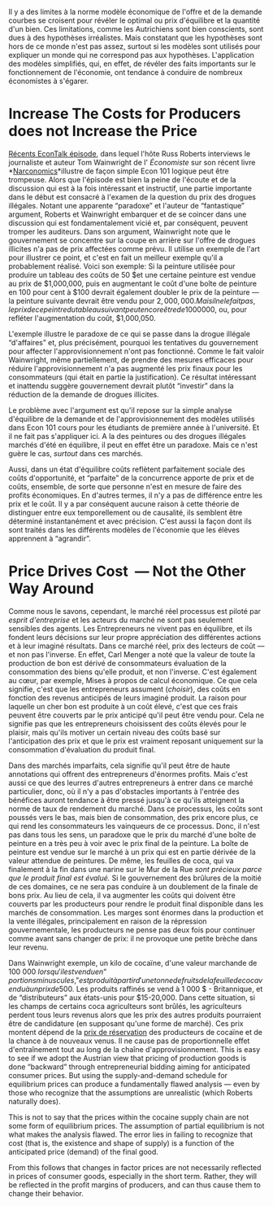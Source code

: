 Il y a des limites à la norme modèle économique de l'offre et de la demande courbes se croisent pour révéler le optimal ou prix d'équilibre et la quantité d'un bien. Ces limitations, comme les Autrichiens sont bien conscients, sont dues à des hypothèses irréalistes. Mais constatant que les hypothèses sont hors de ce monde n'est pas assez, surtout si les modèles sont utilisés pour expliquer un monde qui ne correspond pas aux hypothèses. L'application des modèles simplifiés, qui, en effet, de révéler des faits importants sur le fonctionnement de l'économie, ont tendance à conduire de nombreux économistes à s'égarer.

# Increase The Costs for Producers does not Increase the Price
[Récents EconTalk épisode](http://www.econtalk.org/archives/2017/02/tom*wainwright.html), dans lequel l'hôte Russ Roberts interviews le journaliste et auteur Tom Wainwright de l' *Économiste* sur son récent livre *[Narconomics](https://www.amazon.com/Narconomics-How-Run-Drug-Cartel/dp/1610395832/?tag=misesinsti-20)*illustre de façon simple Econ 101 logique peut être trompeuse. Alors que l'épisode est bien la peine de l'écoute et de la discussion qui est à la fois intéressant et instructif, une partie importante dans le début est consacré à l'examen de la question du prix des drogues illégales. Notant une apparente “paradoxe” et l'auteur de “fantastique” argument, Roberts et Wainwright embarquer et de se coincer dans une discussion qui est fondamentalement vicié et, par conséquent, peuvent tromper les auditeurs.
Dans son argument, Wainwright note que le gouvernement se concentre sur la coupe en arrière sur l'offre de drogues illicites n'a pas de prix affectées comme prévu. Il utilise un exemple de l'art pour illustrer ce point, et c'est en fait un meilleur exemple qu'il a probablement réalisé. Voici son exemple: Si la peinture utilisée pour produire un tableau des coûts de 50 $et une certaine peinture est vendue au prix de $1,000,000, puis en augmentant le coût d'une boîte de peinture en 100 pour cent à $100 devrait également doubler le prix de la peinture — la peinture suivante devrait être vendu pour $2,000,000. Mais il ne le fait pas, le prix de ce peintre du tableau suivant peut encore être de 1 000 000$, ou, pour refléter l'augmentation du coût, $1,000,050.

L'exemple illustre le paradoxe de ce qui se passe dans la drogue illégale “d'affaires” et, plus précisément, pourquoi les tentatives du gouvernement pour affecter l'approvisionnement n'ont pas fonctionné. Comme le fait valoir Wainwright, même partiellement, de prendre des mesures efficaces pour réduire l'approvisionnement n'a pas augmenté les prix finaux pour les consommateurs (qui était en partie la justification). Ce résultat intéressant et inattendu suggère gouvernement devrait plutôt “investir” dans la réduction de la demande de drogues illicites.

Le problème avec l'argument est qu'il repose sur la simple analyse d'équilibre de la demande et de l'approvisionnement des modèles utilisés dans Econ 101 cours pour les étudiants de première année à l'université. Et il ne fait pas s'appliquer ici. A la des peintures ou des drogues illégales marchés d'été en équilibre, il peut en effet être un paradoxe. Mais ce n'est guère le cas, *surtout* dans ces marchés.

Aussi, dans un état d'équilibre coûts reflètent parfaitement sociale des coûts d'opportunité, et “parfaite” de la concurrence apporte de prix et de coûts, ensemble, de sorte que personne n'est en mesure de faire des profits économiques. En d'autres termes, il n'y a pas de différence entre les prix et le coût. Il y a par conséquent aucune raison à cette théorie de distinguer entre eux temporellement ou de causalité, ils semblent être déterminé instantanément et avec précision. C'est aussi la façon dont ils sont traités dans les différents modèles de l'économie que les élèves apprennent à “agrandir”.
# Price Drives Cost  — Not the Other Way Around

Comme nous le savons, cependant, le marché réel processus est piloté par *esprit d'entreprise* et les acteurs du marché ne sont pas seulement sensibles des agents. Les Entrepreneurs ne vivent pas en équilibre, et ils fondent leurs décisions sur leur propre appréciation des différentes actions et à leur imaginé résultats. Dans ce marché réel, prix des lecteurs de coût — et non pas l'inverse. En effet, Carl Menger a noté que la valeur de toute la production de bon est dérivé de consommateurs évaluation de la consommation des biens qu'elle produit, et non l'inverse. C'est également au cœur, par exemple, Mises à propos de calcul économique.
Ce que cela signifie, c'est que les entrepreneurs assument (*choisir*), des coûts en fonction des revenus anticipés de leurs imaginé produit. La raison pour laquelle un cher bon est produite à un coût élevé, c'est que ces frais peuvent être couverts par le prix anticipé qu'il peut être vendu pour. Cela ne signifie pas que les entrepreneurs choisissent des coûts élevés pour le plaisir, mais qu'ils motiver un certain niveau des coûts basé sur l'anticipation des prix et que le prix est vraiment reposant uniquement sur la consommation d'évaluation du produit final.

Dans des marchés imparfaits, cela signifie qu'il peut être de haute annotations qui offrent des entrepreneurs d'énormes profits. Mais c'est aussi ce que des leurres d'autres entrepreneurs à entrer dans ce marché particulier, donc, où il n'y a pas d'obstacles importants à l'entrée des bénéfices auront tendance à être pressé jusqu'à ce qu'ils atteignent la norme de taux de rendement du marché. Dans ce processus, les coûts sont poussés vers le bas, mais bien de consommation, des prix encore plus, ce qui rend les consommateurs les vainqueurs de ce processus.
Donc, il n'est pas dans tous les sens, un paradoxe que le prix du marché d'une boîte de peinture en a très peu à voir avec le prix final de la peinture. La boîte de peinture est vendue sur le marché à un prix qui est en partie dérivée de la valeur attendue de peintures. De même, les feuilles de coca, qui va finalement à la fin dans une narine sur le Mur de la Rue *sont précieux parce que le produit final est évalué.*
Si le gouvernement des brûlures de la moitié de ces domaines, ce ne sera pas conduire à un doublement de la finale de bons prix. Au lieu de cela, il va augmenter les coûts qui doivent être couverts par les producteurs pour rendre le produit final disponible dans les marchés de consommation. Les marges sont énormes dans la production et la vente illégales, principalement en raison de la répression gouvernementale, les producteurs ne pense pas deux fois pour continuer comme avant sans changer de prix: il ne provoque une petite brèche dans leur revenu.

Dans Wainwright exemple, un kilo de cocaïne, d'une valeur marchande de 100 000 $lorsqu'il est vendu en “portions minuscules,” est produit à partir d'une tonne de fruits de la feuille de coca vendu à un prix de 500$. Les produits raffinés se vend à 1 000 $ - Britannique, et de “distributeurs” aux états-unis pour $15-20,000. Dans cette situation, si les champs de certains coca agriculteurs sont brûlés, les agriculteurs perdent tous leurs revenus alors que les prix des autres produits pourraient être de candidature (en supposant qu'une forme de marché). Ces prix montent dépend de la [prix de réservation](https://en.wikipedia.org/wiki/Reservation*prix) des producteurs de cocaïne et de la chance à de nouveaux venus. Il ne cause pas de proportionnelle effet d'entraînement tout au long de la chaîne d'approvisionnement.
This is easy to see if we adopt the Austrian view that pricing of production goods is done “backward” through entrepreneurial bidding aiming for anticipated consumer prices. But using the supply-and-demand schedule for equilibrium prices can produce a fundamentally flawed analysis — even by those who recognize that the assumptions are unrealistic (which Roberts naturally does).

This is not to say that the prices within the cocaine supply chain are not some form of equilibrium prices. The assumption of partial equilibrium is not what makes the analysis flawed. The error lies in failing to recognize that cost (that is, the existence and shape of supply) is a function of the anticipated price (demand) of the final good.

From this follows that changes in factor prices are not necessarily reflected in prices of consumer goods, especially in the short term. Rather, they will be reflected in the profit margins of producers, and can thus cause them to change their behavior.

